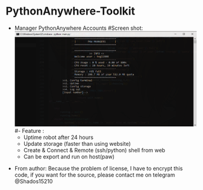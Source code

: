 # PythonAnywhere-Toolkit
* Manager PythonAnywhere Accounts
#Screen shot:
![Screen shot](https://raw.githubusercontent.com/netrotion/PythonAnywhere-Toolkit/main/assets/assets.png?token=GHSAT0AAAAAACSGAMVCT6KOXUXTRNXLPSXYZSBAVWQ)
#- Feature :
  + Uptime robot after 24 hours
  + Update storage (faster than using website)
  + Create & Connect & Remote (ssh/python) shell from web
  + Can be export and run on host(paw)
- From author: Because the problem of license, I have to encrypt this code, if you want for the source, please contact me on telegram @Shados15210
